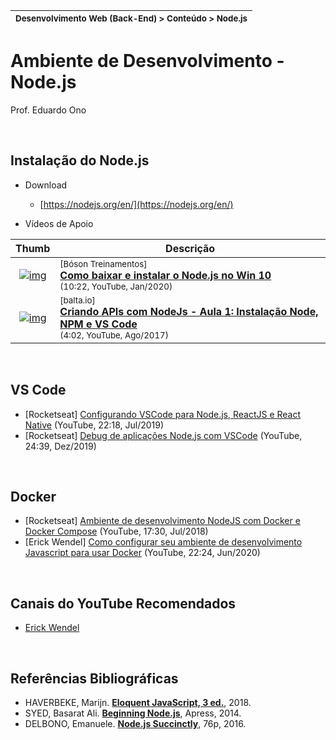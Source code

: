 | <sup>Desenvolvimento Web (Back-End) > Conteúdo > Node.js</sup> |
| --- |

# Ambiente de Desenvolvimento - Node.js

Prof. Eduardo Ono

<br>

## Instalação do Node.js

* Download

  * [https://nodejs.org/en/](https://nodejs.org/en/)

* Vídeos de Apoio

| Thumb | Descrição |
| :-: | --- |
| [![img](https://img.youtube.com/vi/Wras1X6rBrc/default.jpg)](https://www.youtube.com/watch?v=Wras1X6rBrc) | <sup>[Bóson Treinamentos]</sup><br>[__Como baixar e instalar o Node.js no Win 10__](https://www.youtube.com/watch?v=Wras1X6rBrc)<br><sub>(10:22, YouTube, Jan/2020)</sub>
| [![img](https://img.youtube.com/vi/wDWdqlYxfcw/default.jpg)](https://www.youtube.com/watch?v=wDWdqlYxfcw) | <sup>[balta.io]</sup><br>[__Criando APIs com NodeJs - Aula 1: Instalação Node, NPM e VS Code__](https://www.youtube.com/watch?v=wDWdqlYxfcw)<br><sub>(4:02, YouTube, Ago/2017)</sub>

<br>

## VS Code

  * [Rocketseat] [Configurando VSCode para Node.js, ReactJS e React Native](https://www.youtube.com/watch?v=c7P03kkrEG8) (YouTube, 22:18, Jul/2019)
  * [Rocketseat] [Debug de aplicações Node.js com VSCode](https://www.youtube.com/watch?v=bVAhNaxBEjM) (YouTube, 24:39, Dez/2019)

<br>

## Docker

  * [Rocketseat] [Ambiente de desenvolvimento NodeJS com Docker e Docker Compose](https://www.youtube.com/watch?v=AVNADGzXrrQ) (YouTube, 17:30, Jul/2018)
  * [Erick Wendel] [Como configurar seu ambiente de desenvolvimento Javascript para usar Docker](https://www.youtube.com/watch?v=Bp2bU6fQcSo) (YouTube, 22:24, Jun/2020)

<br>

## Canais do YouTube Recomendados

* [Erick Wendel](https://www.youtube.com/c/ErickWendelTreinamentos/videos)

<br>

## Referências Bibliográficas

* HAVERBEKE, Marijn. [**Eloquent JavaScript, 3 ed.**](https://archive.org/details/2018eloquentjavascript), 2018.
* SYED, Basarat Ali. [**Beginning Node.js**](https://archive.org/details/beginning-nodejs-apress-2014), Apress, 2014.
* DELBONO, Emanuele. [**Node.js Succinctly**](https://www.syncfusion.com/ebooks/nodejs), 76p, 2016.

<br>
